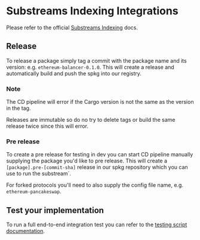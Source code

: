 # Substreams Indexing Integrations

Please refer to the official [Substreams Indexing](https://app.gitbook.com/o/9wMvRDQIhk1xOsIZ0Zde/s/Yx9kvxtpT2xWdzvFiB3t/indexing/substreams-integration) docs.

## Release

To release a package simply tag a commit with the package name and its version: 
e.g. `ethereum-balancer-0.1.0`. This will create a release and automatically build 
and push the spkg into our registry.

### Note
The CD pipeline will error if the Cargo version is not the same as the version in 
the tag.

Releases are immutable so do no try to delete tags or build the same release twice 
since this will error.

### Pre release

To create a pre release for testing in dev you can start CD pipeline manually supplying 
the package you'd like to pre release. This will create a 
`[package].pre-[commit-sha]` release in our spkg repository which you can use 
to run the substream´.

For forked protocols you'll need to also supply the config file name, e.g. `ethereum-pancakeswap`.

## Test your implementation

To run a full end-to-end integration test you can refer to the [testing script documentation](../testing/README.md).
